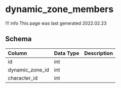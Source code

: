 # dynamic_zone_members

!!! info
	This page was last generated 2022.02.23

## Schema

| Column | Data Type | Description |
| :--- | :--- | :--- |
| id | int |  |
| dynamic_zone_id | int |  |
| character_id | int |  |

